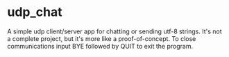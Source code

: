 # udp_chat
A simple udp client/server app for chatting or sending utf-8 strings. It's not a complete project, but it's more like a proof-of-concept. To close communications input BYE followed by QUIT to exit the program.
